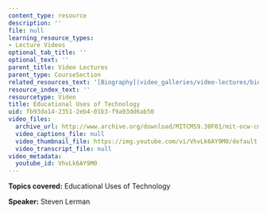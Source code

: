 ```yaml
---
content_type: resource
description: ''
file: null
learning_resource_types:
- Lecture Videos
optional_tab_title: ''
optional_text: ''
parent_title: Video Lectures
parent_type: CourseSection
related_resources_text: '[Biography](video_galleries/video-lectures/biography#sl)'
resource_index_text: ''
resourcetype: Video
title: Educational Uses of Technology
uid: fb93da14-2351-2eb4-01b3-f9a93dd6ab50
video_files:
  archive_url: http://www.archive.org/download/MITCMS9.30F01/mit-ocw-cms930-lerman-03jul2003-220k.mp4
  video_captions_file: null
  video_thumbnail_file: https://img.youtube.com/vi/VhvLk6AY9M0/default.jpg
  video_transcript_file: null
video_metadata:
  youtube_id: VhvLk6AY9M0
---
```


**Topics covered:** Educational Uses of Technology

**Speaker:** Steven Lerman